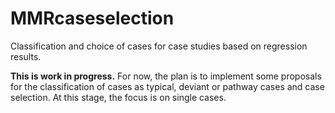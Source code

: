 # MMRcaseselection
Classification and choice of cases for case studies based on regression results.

**This is work in progress.** For now, the plan is to implement some proposals for the classification of cases as typical, deviant or pathway cases and case selection. At this stage, the focus is on single cases. 
